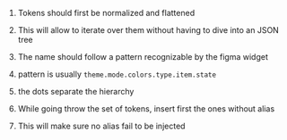 1. Tokens should first be normalized and flattened
  1. This will allow to iterate over them without having to dive into an JSON tree
1. The name should follow a pattern recognizable by the figma widget
  1. pattern is usually `theme.mode.colors.type.item.state`
  1. the dots separate the hierarchy

1. While going throw the set of tokens, insert first the ones without alias
  1. This will make sure no alias fail to be injected